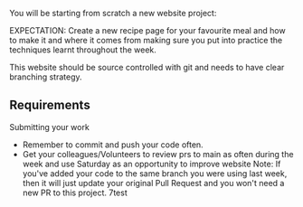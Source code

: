 You will be starting from scratch a new website project:

EXPECTATION: Create a new recipe page for your favourite meal and how to make it and where it comes from making sure you put into practice the techniques learnt throughout the week. 

This website should be source controlled with git and needs to have clear branching strategy.


## Requirements
Submitting your work
- Remember to commit and push your code often.
- Get your colleagues/Volunteers to review prs to main as often during the week and use Saturday as an opportunity to improve website
Note: If you've added your code to the same branch you were using last week, then it will just update your original Pull Request and you won't need a new PR to this project.
7test
